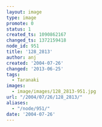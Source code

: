 ```yaml
---
layout: image
type: image
promote: 0
status: 1
created_ts: 1090862167
changed_ts: 1372159418
node_id: 951
title: '128_2813'
author: anj
created: '2004-07-26'
changed: '2013-06-25'
tags:
  - Taranaki
images:
  - image/images/128_2813-951.jpg
url: "/2004/07/26/128_2813/"
aliases:
  - "/node/951/"
date: '2004-07-26'
---
```


